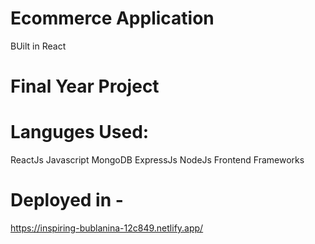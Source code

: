 # Ecommerce Application
BUilt in React

# Final Year Project

# Languges Used:
ReactJs
Javascript
MongoDB
ExpressJs
NodeJs
Frontend Frameworks

# Deployed in -
https://inspiring-bublanina-12c849.netlify.app/
